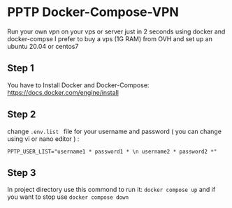 # PPTP Docker-Compose-VPN
Run your own  vpn on your vps or server just in 2 seconds using docker and docker-compse
I prefer to buy a vps (1G RAM) from OVH and set up an ubuntu 20.04 or centos7

## Step 1
You have to Install Docker and Docker-Compose:
https://docs.docker.com/engine/install

## Step 2
change `.env.list ` file for your username and password ( you can change using vi or nano editor ) :

` PPTP_USER_LIST="username1 * password1 * \n username2 * password2 *" `

## Step 3

In project directory use this commond to run it:
` docker compose up `
and if you want to stop use ` docker compose down `


